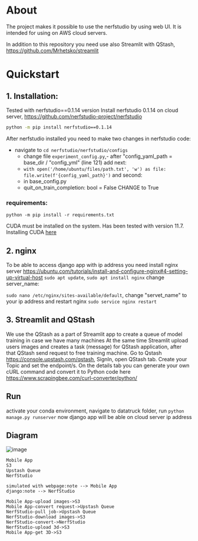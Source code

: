# About

The project makes it possible to use the nerfstudio by using web UI.
It is intended for using on AWS cloud servers.

In addition to this repository you need use also Streamlit with QStash, https://github.com/Mrhetsko/streamlit 

# Quickstart

## 1. Installation: 
Tested with nerfstudio==0.1.14 version
Install nerfstudio 0.1.14 on cloud server, https://github.com/nerfstudio-project/nerfstudio
```bash
python -m pip install nerfstudio==0.1.14
````
After nerfstudio installed you need to make two changes in nerfstudio code:
 - navigate to 
```cd nerfstudio/nerfstudio/configs```
   - change file ```experiment_config.py```,- after "config_yaml_path = base_dir / "config_yml" (line 121) add next:
   - ```with open('/home/ubuntu/files/path.txt', 'w') as file:```
   ```file.write(f'{config_yaml_path}')```
and second:
   - in base_config.py
   - quit_on_train_completion: bool = False CHANGE to True

### requirements:
```python -m pip install -r requirements.txt```

CUDA must be installed on the system. Has been tested with version 11.7. Installing CUDA [here](https://docs.nvidia.com/cuda/cuda-quick-start-guide/index.html)

## 2. nginx
To be able to access django app with ip address you need install nginx server
https://ubuntu.com/tutorials/install-and-configure-nginx#4-setting-up-virtual-host
```sudo apt update```,
```sudo apt install nginx```
change server_name:

```sudo nano /etc/nginx/sites-available/default```, change "servet_name" to your ip address
and restart nginx ```sudo service nginx restart```

## 3. Streamlit and QStash


We use the QStash as a part of Streamlit app to create a queue of model training in case we have many machines
At the same time Streamlit upload users images and creates a task (message) for QStash application, after that QStash 
send request to free training machine.
  Go to Qstash https://console.upstash.com/qstash, SignIn, open QStash tab. Create your Topic and set the endpoint/s.
On the details tab you can generate your own cURL command and convert it to Python code here https://www.scrapingbee.com/curl-converter/python/


## Run
activate your conda environment, navigate to datatruck folder, run
```python manage.py runserver```
now django app will be able on cloud server ip address






## Diagram

![image](https://user-images.githubusercontent.com/2309907/209835984-00d70920-20b9-4fc8-8f8e-9847731bd9b2.png)


```
Mobile App
S3
Upstash Queue
NerfStudio

simulated with webpage:note --> Mobile App
django:note --> NerfStudio

Mobile App-upload images->S3
Mobile App-convert request->Upstash Queue
NerfStudio-pull job->Upstash Queue
NerfStudio-download images->S3
NerfStudio-convert->NerfStudio
NerfStudio-upload 3d->S3
Mobile App-get 3D->S3

```
